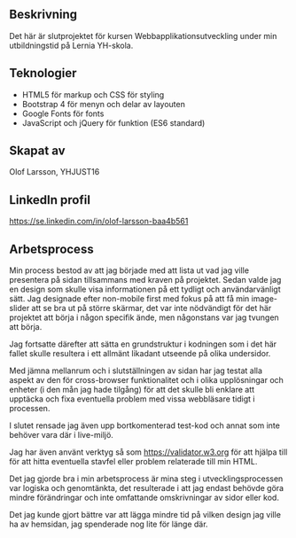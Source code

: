 Beskrivning
---------------------------------------------------
Det här är slutprojektet för kursen Webbapplikationsutveckling under min utbildningstid på Lernia YH-skola.

Teknologier
---------------------------------------------------
 - HTML5 för markup och CSS för styling
 - Bootstrap 4 för menyn och delar av layouten
 - Google Fonts för fonts
 - JavaScript och jQuery för funktion (ES6 standard)

Skapat av
---------------------------------------------------
Olof Larsson, YHJUST16

LinkedIn profil
---------------------------------------------------
https://se.linkedin.com/in/olof-larsson-baa4b561

Arbetsprocess
---------------------------------------------------
Min process bestod av att jag började med att lista ut vad jag ville presentera på sidan tillsammans med kraven på projektet. Sedan valde jag en design som skulle visa informationen på ett tydligt och användarvänligt sätt. Jag designade efter non-mobile first med fokus på att få min image-slider att se bra ut på större skärmar, det var inte nödvändigt för det här projektet att börja i någon specifik ände, men någonstans var jag tvungen att börja.

Jag fortsatte därefter att sätta en grundstruktur i kodningen som i det här fallet skulle resultera i ett allmänt likadant utseende på olika undersidor.

Med jämna mellanrum och i slutställningen av sidan har jag testat alla aspekt av den för cross-browser funktionalitet och i olika upplösningar och enheter (i den mån jag hade tilgång) för att det skulle bli enklare att upptäcka och fixa eventuella problem med vissa webbläsare tidigt i processen.

I slutet rensade jag även upp bortkomenterad test-kod och annat som inte behöver vara där i live-miljö.

Jag har även använt verktyg så som https://validator.w3.org för att hjälpa till för att hitta eventuella stavfel eller problem relaterade till min HTML.

Det jag gjorde bra i min arbetsprocess är mina steg i utvecklingsprocessen var logiska och genomtänkta, det resulterade i att jag endast behövde göra mindre förändringar och inte omfattande omskrivningar av sidor eller kod.

Det jag kunde gjort bättre var att lägga mindre tid på vilken design jag ville ha av hemsidan, jag spenderade nog lite för länge där.